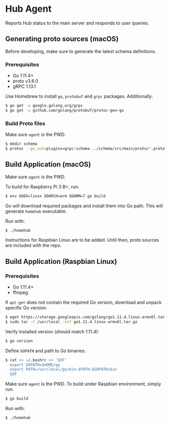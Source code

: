 # Hub Agent

Reports Hub status to the main server and responds to user queries. 

## Generating proto sources (macOS)

Before developing, make sure to generate the latest schema definitions.

### Prerequisites

- Go 1.11.4+
- proto v3.6.0
- gRPC 1.13.1

Use Homebrew to install `go`, `protobuf` and `grpc` packages. Additionally:

```bash
$ go get -u google.golang.org/grpc
$ go get -u github.com/golang/protobuf/protoc-gen-go
```

### Build Proto files

Make sure `agent` is the PWD:

```bash
$ mkdir schema 
$ protoc --go_out=plugins=grpc:schema ../schema/src/main/proto/*.proto --proto_path=../schema/src/main/proto
```

## Build Application (macOS)

Make sure `agent` is the PWD. 

To build for Raspberry Pi 3 B+, run: 

```bash
$ env GOOS=linux GOARCH=arm GOARM=7 go build
```

Go will download required packages and install them into Go path. This will generate `homehub` executable. 

Run with:

```bash
$ ./homehub
``` 

Instructions for Raspbian Linux are to be added. Until then, proto sources are included with the repo. 

## Build Application (Raspbian Linux)

### Prerequisites

- Go 1.11.4+
- ffmpeg

If `apt-get` does not contain the required Go version, download and unpack specific Go version:

```bash
$ wget https://storage.googleapis.com/golang/go1.11.4.linux-armv6l.tar.gz
$ sudo tar -C /usr/local -xvf go1.11.4.linux-armv6l.tar.gz
```

Verify installed version (should match 1.11.4):

```bash
$ go version
```

Define `GOPATH` and path to Go binaries:

```bash
$ cat >> ~/.bashrc << 'EOF'
  export GOPATH=$HOME/go
  export PATH=/usr/local/go/bin:$PATH:$GOPATH/bin
  EOF
```

Make sure `agent` is the PWD. To build under Raspbian environment, simply run:  

```bash
$ go build
```

Run with:

```bash
$ ./homehub
``` 
